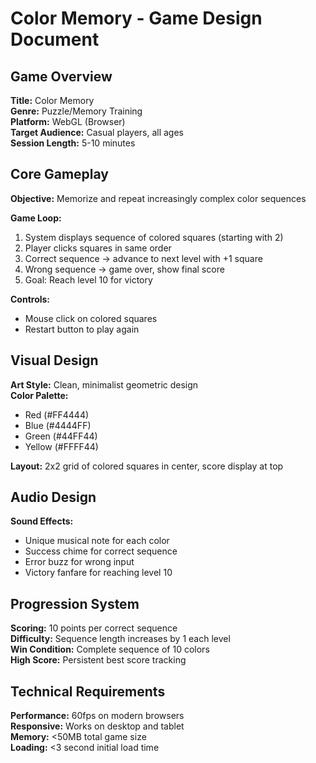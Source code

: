 # **Color Memory - Game Design Document**

## **Game Overview**
**Title:** Color Memory  
**Genre:** Puzzle/Memory Training  
**Platform:** WebGL (Browser)  
**Target Audience:** Casual players, all ages  
**Session Length:** 5-10 minutes  

## **Core Gameplay**
**Objective:** Memorize and repeat increasingly complex color sequences  

**Game Loop:**
1. System displays sequence of colored squares (starting with 2)
2. Player clicks squares in same order
3. Correct sequence → advance to next level with +1 square
4. Wrong sequence → game over, show final score
5. Goal: Reach level 10 for victory

**Controls:**
- Mouse click on colored squares
- Restart button to play again

## **Visual Design**
**Art Style:** Clean, minimalist geometric design  
**Color Palette:** 
- Red (#FF4444)
- Blue (#4444FF) 
- Green (#44FF44)
- Yellow (#FFFF44)

**Layout:** 2x2 grid of colored squares in center, score display at top

## **Audio Design**
**Sound Effects:**
- Unique musical note for each color
- Success chime for correct sequence
- Error buzz for wrong input
- Victory fanfare for reaching level 10

## **Progression System**
**Scoring:** 10 points per correct sequence  
**Difficulty:** Sequence length increases by 1 each level  
**Win Condition:** Complete sequence of 10 colors  
**High Score:** Persistent best score tracking

## **Technical Requirements**
**Performance:** 60fps on modern browsers  
**Responsive:** Works on desktop and tablet  
**Memory:** <50MB total game size  
**Loading:** <3 second initial load time
